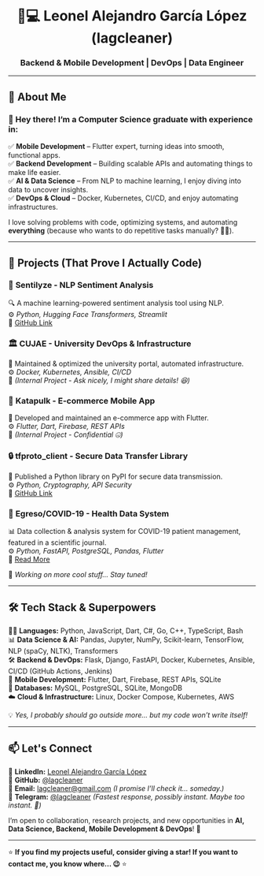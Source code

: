 <div align="center">

# 🧠💻  **Leonel Alejandro García López (lagcleaner)** 
###  **Backend & Mobile Development | DevOps | Data Engineer**   

<!--<img src="https://github-readme-stats.vercel.app/api?username=lagcleaner&show_icons=true&theme=radical&count_private=true&include_all_commits=true" alt="GitHub Stats" />-->
</div>

---

## 🚀 **About Me**  
### 👋 Hey there! I’m a **Computer Science graduate** with experience in:  
✅ **Mobile Development** – Flutter expert, turning ideas into smooth, functional apps.  
✅ **Backend Development** – Building scalable APIs and automating things to make life easier.  
✅ **AI & Data Science** – From NLP to machine learning, I enjoy diving into data to uncover insights.  
✅ **DevOps & Cloud** – Docker, Kubernetes, CI/CD, and enjoy automating infrastructures.  

I love solving problems with code, optimizing systems, and automating **everything** (because who wants to do repetitive tasks manually? 🤷‍♂️).   

---

## 📌 **Projects (That Prove I Actually Code)**  

### 🧠 **Sentilyze - NLP Sentiment Analysis**  
🔍 A machine learning-powered sentiment analysis tool using NLP.  
⚙️ *Python, Hugging Face Transformers, Streamlit*  
🔗 [GitHub Link](https://github.com/lagcleaner/Sentilyze)  

### 🏛️ **CUJAE - University DevOps & Infrastructure**  
🔧 Maintained & optimized the university portal, automated infrastructure.  
⚙️ *Docker, Kubernetes, Ansible, CI/CD*  
🔗 *(Internal Project - Ask nicely, I might share details! 😆)*  

### 📱 **Katapulk - E-commerce Mobile App**  
🛒 Developed and maintained an e-commerce app with Flutter.  
⚙️ *Flutter, Dart, Firebase, REST APIs*  
🔗 *(Internal Project - Confidential 🤐)*

### 🔒 **tfproto_client - Secure Data Transfer Library**  
🔐 Published a Python library on PyPI for secure data transmission.  
⚙️ *Python, Cryptography, API Security*  
🔗 [GitHub Link](https://github.com/GoDjango-Development/tfprotocol_client_py)  

### 🏥 **Egreso/COVID-19 - Health Data System**  
📊 Data collection & analysis system for COVID-19 patient management, featured in a scientific journal.  
⚙️ *Python, FastAPI, PostgreSQL, Pandas, Flutter*  
🔗 [Read More](https://www.revepidemiologia.sld.cu/index.php/hie/article/view/1267)  

🤖 *Working on more cool stuff… Stay tuned!*  

---

## 🛠 **Tech Stack & Superpowers**  
🧑‍💻 **Languages:** Python, JavaScript, Dart, C#, Go, C++, TypeScript, Bash  
📊 **Data Science & AI:** Pandas, Jupyter, NumPy, Scikit-learn, TensorFlow, NLP (spaCy, NLTK), Transformers  
🛠 **Backend & DevOps:** Flask, Django, FastAPI, Docker, Kubernetes, Ansible, CI/CD (GitHub Actions, Jenkins)  
📱 **Mobile Development:** Flutter, Dart, Firebase, REST APIs, SQLite  
📡 **Databases:** MySQL, PostgreSQL, SQLite, MongoDB  
☁️ **Cloud & Infrastructure:** Linux, Docker Compose, Kubernetes, AWS  

💡 *Yes, I probably should go outside more… but my code won’t write itself!* 

---


## 📫 Let's Connect  
🔗 **LinkedIn:** [Leonel Alejandro García López](https://www.linkedin.com/in/lagcleaner)  
🐍 **GitHub:** [@lagcleaner](https://github.com/lagcleaner)  
📧 **Email:** lagcleaner@gmail.com *(I promise I’ll check it... someday.)*  
📲 **Telegram:** [@lagcleaner](https://t.me/lagcleaner) *(Fastest response, possibly instant. Maybe too instant. 🤖)*  

I’m open to collaboration, research projects, and new opportunities in **AI, Data Science, Backend, Mobile Development & DevOps**! 🚀  

---

⭐ **If you find my projects useful, consider giving a star! If you want to contact me, you know where... 😉** ⭐  
